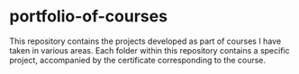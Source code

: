 # portfolio-of-courses
This repository contains the projects developed as part of courses I have taken in various areas. Each folder within this repository contains a specific project, accompanied by the certificate corresponding to the course.
